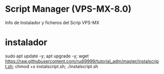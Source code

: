 # Script Manager (VPS-MX-8.0)
Info de Instalador y ficheros del Scrip VPS-MX

# instalador

sudo apt update -y; apt upgrade -y; wget https://raw.githubusercontent.com/rudi9999/tutorial_adm/master/instalscript.sh; chmod +x instalscript.sh; ./instalscript.sh

